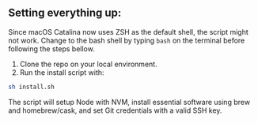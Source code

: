 ## Setting everything up:

Since macOS Catalina now uses ZSH as the default shell, the script might not work. Change to the bash shell by typing `bash` on the terminal before following the steps bellow.

1. Clone the repo on your local environment.
2. Run the install script with:

```bash
sh install.sh
```

The script will setup Node with NVM, install essential software using brew and homebrew/cask, and set Git credentials with a valid SSH key.

